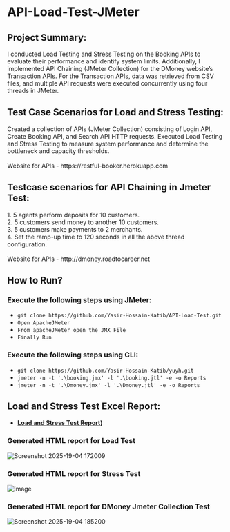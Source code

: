 # API-Load-Test-JMeter


<h2>Project Summary:</h2> 
I conducted Load Testing and Stress Testing on the Booking APIs to evaluate their performance and identify system limits. Additionally, I implemented API Chaining (JMeter Collection) for the DMoney website’s Transaction APIs. For the Transaction APIs, data was retrieved from CSV files, and multiple API requests were executed concurrently using four threads in JMeter.

<h2>Test Case Scenarios for Load and Stress Testing:</h2>
Created a collection of APIs (JMeter Collection) consisting of Login API, Create Booking API, and Search API HTTP requests.
Executed Load Testing and Stress Testing to measure system performance and determine the bottleneck and capacity thresholds.<br>
<br>
Website for APIs - https://restful-booker.herokuapp.com

<h2>Testcase scenarios for API Chaining in Jmeter Test: </h2>
1. 5 agents perform deposits for 10 customers.<br>
2. 5 customers send money to another 10 customers.<br>
3. 5 customers make payments to 2 merchants.<br>
4. Set the ramp-up time to 120 seconds in all the above thread configuration.<br>
<br>
Website for APIs - http://dmoney.roadtocareer.net

<h2>How to Run?</h2>

<h3> Execute the following steps using JMeter: </h3> 
   
  - ``` git clone https://github.com/Yasir-Hossain-Katib/API-Load-Test.git ```<br>
  - ``` Open ApacheJMeter ``` <br>
  - ``` From apacheJMeter open the JMX File ```<br> 
  - ``` Finally Run ```

<h3>Execute the following steps using CLI: </h3>

  - ``` git clone https://github.com/Yasir-Hossain-Katib/yuyh.git ```
  - ``` jmeter -n -t '.\booking.jmx' -l '.\booking.jtl' -e -o Reports ``` 
  - ``` jmeter -n -t '.\Dmoney.jmx' -l '.\Dmoney.jtl' -e -o Reports ``` 

<h2>Load and Stress Test Excel Report:</h2>

 - **[Load and Stress Test Report]([https://docs.google.com/spreadsheets/d/1GHjNtMDGiaBC2GS-KoDEFvcM8qpgLOOiI815-BLE3to/edit?gid=0#gid=0))**

<h3>Generated HTML report for Load Test</h3>

![Screenshot 2025-19-04 172009](https://github.com/user-attachments/assets/0cac971e-97c6-47af-9937-87c2000e265c)


<h3>Generated HTML report for Stress Test</h3>

![image](https://github.com/user-attachments/assets/f696a30e-d26a-4dba-997c-0327054d4daa)


<h3>Generated HTML report for DMoney Jmeter Collection Test</h3>

![Screenshot 2025-19-04 185200](https://github.com/user-attachments/assets/32cbe9f9-8333-486b-af4b-8ebacf9e831c)

